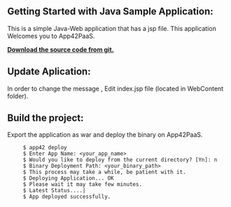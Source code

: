 Getting Started with Java Sample Application:
----------------------------------------------------

This is a simple Java-Web application that has a jsp file. This application Welcomes you to App42PaaS.

<b>[Download the source code from git.](https://github.com/shephertz/App42_PaaS_SampleApps/archive/master.zip)</b>

Update Aplication:
-------------------

In order to change the message , Edit index.jsp file (located in WebContent folder).


Build the project:
------------------

 Export the application as war and deploy the binary on App42PaaS.
        
         $ app42 deploy
         $ Enter App Name: <your_app_name>
         $ Would you like to deploy from the current directory? [Yn]: n
         $ Binary Deployment Path: <your_binary_path>
         $ This process may take a while, be patient with it.
         $ Deploying Application... OK
         $ Please wait it may take few minutes.
         $ Latest Status....|
         $ App deployed successfully.




